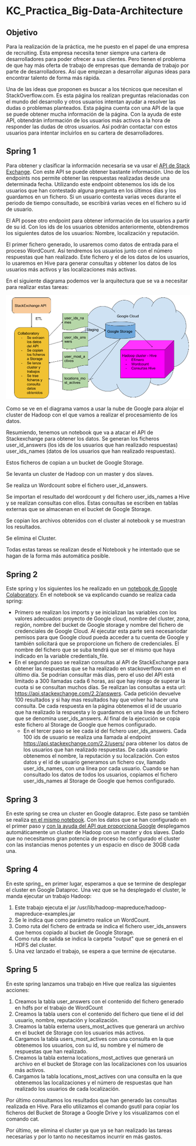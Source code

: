 # KC_Practica_Big-Data-Architecture



## Objetivo

Para la realización de la práctica, me he puesto en el papel de una empresa de recruiting. Esta empresa necesita tener siempre una cartera de desarrolladores para poder ofrecer a sus clientes. Pero tienen el problema de que hay más oferta de trabajo de empresas que demanda de trabajo por parte de desarrolladores. Así que empiezan a desarrollar algunas ideas para encontrar talento de forma más rápida.

Una de las ideas que proponen es buscar a los técnicos que necesitan el StackOverflow.com. Es esta página los realizan preguntas relacionadas con el mundo del desarrollo y otros usuarios intentan ayudar a resolver las dudas o problemas planteados. Esta página cuenta con una API de la que se puede obtener mucha información de la página. Con la ayuda de este API, obtendrán información de los usuarios más activos a la hora de responder las dudas de otros usuarios. Así podrán contactar con estos usuarios para intentar incluirlos en su cartera de desarrolladores.

## Spring 1

Para obtener y clasificar la información necesaria se va usar el [API de Stack Exchange](https://api.stackexchange.com/). Con este API se puede obtener bastante información. Uno de los endpoints nos permite obtener las respuestas realizadas desde una determinada fecha. Utilizando este endpoint obtenemos los ids de los usuarios que han contestado alguna pregunta en los últimos días y los guardamos en un fichero. Si un usuario contesta varias veces durante el periodo de tiempo consultado, se escribirá varias veces en el fichero su id de usuario.

El API posee otro endpoint para obtener información de los usuarios a partir de su id. Con los ids de los usuarios obtenidos anteriormente, obtendremos los siguientes datos de los usuarios: Nombre, localización y reputación.

El primer fichero generado, lo usaremos como datos de entrada para el proceso WordCount. Así tendremos los usuarios junto con el número respuestas que han realizado. Este fichero y el de los datos de los usuarios, lo usaremos en Hive para generar consultas y obtener los datos de los usuarios más activos y las localizaciones más activas.

En el siguiente diagrama podemos ver la arquitectura que se va a necesitar para realizar estas tareas:

![Diagrama arquitectura](https://github.com/ivanrumo/KC_Practica_Big-Data-Architecture/raw/master/Diagrama%20arquitectura.png)

Como se ve en el diagrama vamos a usar la nube de Google para alojar el cluster de Hadoop con el que vamos a realizar el procesamiento de los datos. 

Resumiendo, tenemos un notebook que va a atacar el API de Stackexchange para obtener los datos. Se generan los ficheros user_id_answers (los ids de los usuarios que han realizado respuestas) user_ids_names (datos de los usuarios que han realizado respuestas).

Estos ficheros de copian a un bucket de Google Storage. 

Se levanta un cluster de Hadoop con un master y dos slaves. 

Se realiza un Wordcount sobre el fichero user_id_answers.

Se importan el resultado del wordcount y del fichero user_ids_names a Hive y se realizan consultas con ellos. Estas consultas se escriben en tablas externas que se almacenan en el bucket de Google Storage.

Se copian los archivos obtenidos con el cluster al notebook y se muestran los resultados.

Se elimina el Cluster.

Todas estas tareas se realizan desde el Notebook y he intentado que se hagan de la forma más automática posible.

## Spring 2

Este spring y los siguientes los he realizado en un [notebook de Google Colaboratory](https://colab.research.google.com/drive/1J3siKvUHW5e8HYg0GSSyqWjHWe0UBu7-). En el notebook se va explicando cuando se realiza cada spring:

* Primero se realizan los imports y se inicializan las variables con los valores adecuados: proyecto de Google cloud, nombre del cluster, zona, región, nombre del bucket de Google storage y nombre del fichero de credenciales de Google Cloud. Al ejecutar esta parte será necesariodar pemisos para que Google cloud pueda acceder a tu cuenta de Google y también solicitará que se proporcione un fichero de credenciales. El nombre del fichero que se suba tendrá que ser el mismo que haya indicado en la variable credentials_file.
* En el segundo paso se realizan consultas al API de StackExchange para obtener las respuestas que se ha realizado en stackoverflow.com en el último día. Se podrían consultar más días, pero el uso del API está limitado a 300 llamadas cada 6 horas, así que hay riesgo de superar la cuota si se consultan muchos días. Se realizan las consultas a esta url: https://api.stackexchange.com/2.2/answers. Cada petición devuelve 100 resultados y si hay mas resultados hay que volver ha hacer una consulta. De cada respuesta en la página obtenemos el id de usuario que ha realizado la respuesta y lo guardamos en una línea de un fichero que se denomina user_ids_answers. Al final de la ejecución se copia este fichero al Storage de Google que hemos configurado.
  * En el tercer paso se lee cada id del fichero user_ids_answers. Cada 100 ids de usuario se realiza una llamada al endpoint https://api.stackexchange.com/2.2/users/ para obtener los datos de los usuarios que han realizado respuestas. De cada usuario obtenemos el nombre, la reputación y su localización. Con estos datos y el id de usuario generamos un fichero csv, llamado user_ids_names, con una línea por cada usuario. Cuando se han consultado los datos de todos los usuarios, copiamos el fichero user_ids_names al Storage de Google que hemos configurado.

## Spring 3

En este spring se crea un cluster en Google dataproc. Este paso se también se realiza [en el mismo notebook](https://colab.research.google.com/drive/1J3siKvUHW5e8HYg0GSSyqWjHWe0UBu7-). Con los datos que se han configurado en el primer paso y [con la ayuda del API que proporciona Google](https://developers.google.com/api-client-library/python/) desplegamos automáticamente un cluster de Hadoop con un master y dos slaves.  Dado que no necesitamos gran potencia de proceso he configurado el cluster con las instancias menos potentes y un espacio en disco de 30GB cada una.

## Spring 4​	

En este spring,, en primer lugar, esperamos a que se termine de desplegar el cluster en Google Dataproc. Una vez que se ha desplegado el cluster, le manda ejecutar un trabajo Hadoop:

1. Este trabajo ejecuta el jar /usr/lib/hadoop-mapreduce/hadoop-mapreduce-examples.jar
2. Se le indica que como parámetro realice un WordCount. 
3. Como ruta del fichero de entrada se indica el fichero user_ids_answers que hemos copiado al bucket de Google Storage. 
4. Como ruta de salida se indica la carpeta "output" que se generá en el HDFS del cluster. 
5. Una vez lanzado el trabajo, se espera a que termine de ejecutarse.

## Spring 5

En este spring lanzamos una trabajo en Hive que realiza las siguientes acciones:

1. Creamos la tabla user_answers con el contenido del fichero generado en hdfs por el trabajo de WordCount
2. Creamos la tabla users con el contenido del fichero que tiene el id del usuario, nombre, reputación y localización.
3. Creamos la tabla externa users_most_actives que generará un archivo en el bucket de Storage con los usuarios más activos.
4. Cargamos la tabla users_most_actives con una consulta en la que obtenemos los usuarios, con su id, su nombre y el número de respuestas que han realizado.
5. Creamos la tabla externa locations_most_actives que generará un archivo en el bucket de Storage con las localizaciones con los usuarios más activos.
6. Cargamos la tabla locations_most_actives con una consulta en la que obtenemos las localizaciones y el número de respuestas que han realizado los usuarios de cada localización. 

Por último consultamos los resultados que han generado las consultas realizada en Hive. Para ello utilizamos el comando gsutil para copiar los ficheros del Bucket de Storage a Google Drive y los visualizamos con el comando cat.

Por último, se elimina el cluster ya que ya se han realizado las tareas necesarias y por lo tanto no necesitamos incurrir en más gastos.



 